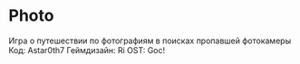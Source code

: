 # Photo
Игра о путешествии по фотографиям в поисках пропавшей фотокамеры
Код: Astar0th7
Геймдизайн: Ri
OST: Goc!
